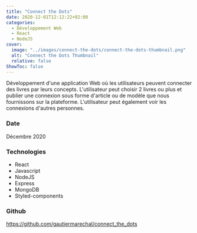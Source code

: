 ```yaml
---
title: "Connect the Dots"
date: 2020-12-01T12:12:22+02:00
categories:
  - Développement Web
  - React
  - NodeJS
cover:
  image: "../images/connect-the-dots/connect-the-dots-thumbnail.png"
  alt: "Connect the Dots Thumbnail"
  relative: false
ShowToc: false
---
```


Développement d'une application Web où les utilisateurs peuvent connecter des livres par leurs concepts. L'utilisateur peut choisir 2 livres ou plus et publier une connexion sous forme d'article ou de modèle que nous fournissons sur la plateforme. L'utilisateur peut également voir les connexions d'autres personnes.

### Date

Décembre 2020

### Technologies

- React
- Javascript
- NodeJS
- Express
- MongoDB
- Styled-components

### Github

https://github.com/gautiermarechal/connect_the_dots

